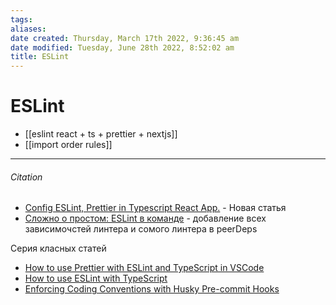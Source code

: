 ```yaml
---
tags: 
aliases: 
date created: Thursday, March 17th 2022, 9:36:45 am
date modified: Tuesday, June 28th 2022, 8:52:02 am
title: ESLint
---
```


# ESLint

- [[eslint react + ts + prettier + nextjs]]
- [[import order rules]]

---

###### Citation

- [Config ESLint, Prettier in Typescript React App.](https://medium.com/@raj-durai/config-eslint-prettier-in-typescript-react-app-77c5634d6dd1) - Новая статья
- [Сложно о простом: ESLint в команде](https://habr.com/ru/post/322550/) - добавление всех зависимочстей линтера и сомого линтера в peerDeps

Серия класных статей

- [How to use Prettier with ESLint and TypeScript in VSCode](https://khalilstemmler.com/blogs/tooling/prettier/)
- [How to use ESLint with TypeScript](https://khalilstemmler.com/blogs/typescript/eslint-for-typescript/)
- [Enforcing Coding Conventions with Husky Pre-commit Hooks](https://khalilstemmler.com/blogs/tooling/enforcing-husky-precommit-hooks/)
